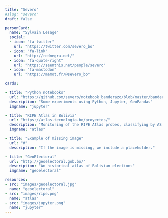 ```yaml
---
title: "Severo"
#slug: "severo"
draft: false

personCard:
  name: "Sylvain Lesage"
  social:
  - icon: "fa-twitter"
    url: "https://twitter.com/severo_bo"
  - icon: "fa-link"
    url: "http://rednegra.net/"
  - icon: "fa-quote-right"
    url: "https://seenthis.net/people/severo"
  - icon: "fa-mastodon"
    url: "https://mamot.fr/@severo_bo"

cards:

- title: "Python notebooks"
  url: "https://github.com/severo/notebook_banderazo/blob/master/banderazo.ipynb"
  description: "Some experiments using Python, Jupyter, GeoPandas"
  imgname: "jupyter"

- title: "RIPE Atlas in Bolivia"
  url: "https://atlas.tecnologia.bo/proyectos/"
  description: "Monitoring of the RIPE Atlas probes, classifying by AS number"
  imgname: "atlas"

- title: "Example of missing image"
  url: "#"
  description: "If the image is missing, we include a placeholder."

- title: "GeoElectoral"
  url: "http://geoelectoral.gob.bo/"
  description: "An historical atlas of Bolivian elections"
  imgname: "geoelectoral"

resources:
- src: "images/geoelectoral.jpg"
  name: "geoelectoral"
- src: "images/ripe.png"
  name: "atlas"
- src: "images/jupyter.png"
  name: "jupyter"
---
```

